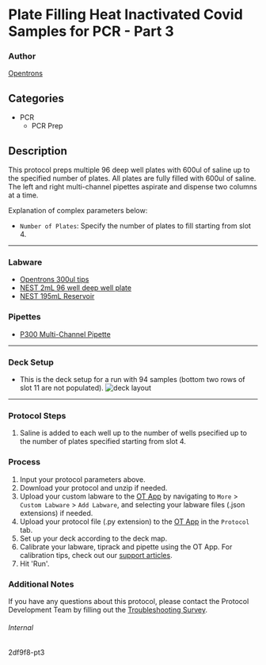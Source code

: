 # Plate Filling Heat Inactivated Covid Samples for PCR - Part 3

### Author
[Opentrons](https://opentrons.com/)

## Categories
* PCR
	* PCR Prep

## Description
This protocol preps multiple 96 deep well plates with 600ul of saline up to the specified number of plates. All plates are fully filled with 600ul of saline. The left and right multi-channel pipettes aspirate and dispense two columns at a time. 

Explanation of complex parameters below:
* `Number of Plates`: Specify the number of plates to fill starting from slot 4.


---

### Labware
* [Opentrons 300ul tips](https://shop.opentrons.com/collections/opentrons-tips)
* [NEST 2mL 96 well deep well plate](nest_96_wellplate_2ml_deep)
* [NEST 195mL Reservoir](https://shop.opentrons.com/collections/reservoirs)


### Pipettes
* [P300 Multi-Channel Pipette](https://shop.opentrons.com/collections/ot-2-robot/products/single-channel-electronic-pipette?variant=5984549142557)


---

### Deck Setup
* This is the deck setup for a run with 94 samples (bottom two rows of slot 11 are not populated).
![deck layout](https://opentrons-protocol-library-website.s3.amazonaws.com/custom-README-images/2df9f8/Screen+Shot+2021-09-29+at+10.02.57+AM.png)



---

### Protocol Steps
1. Saline is added to each well up to the number of wells psecified up to the number of plates specified starting from slot 4.

### Process
1. Input your protocol parameters above.
2. Download your protocol and unzip if needed.
3. Upload your custom labware to the [OT App](https://opentrons.com/ot-app) by navigating to `More` > `Custom Labware` > `Add Labware`, and selecting your labware files (.json extensions) if needed.
4. Upload your protocol file (.py extension) to the [OT App](https://opentrons.com/ot-app) in the `Protocol` tab.
5. Set up your deck according to the deck map.
6. Calibrate your labware, tiprack and pipette using the OT App. For calibration tips, check out our [support articles](https://support.opentrons.com/en/collections/1559720-guide-for-getting-started-with-the-ot-2).
7. Hit 'Run'.

### Additional Notes
If you have any questions about this protocol, please contact the Protocol Development Team by filling out the [Troubleshooting Survey](https://protocol-troubleshooting.paperform.co/).

###### Internal
2df9f8-pt3
